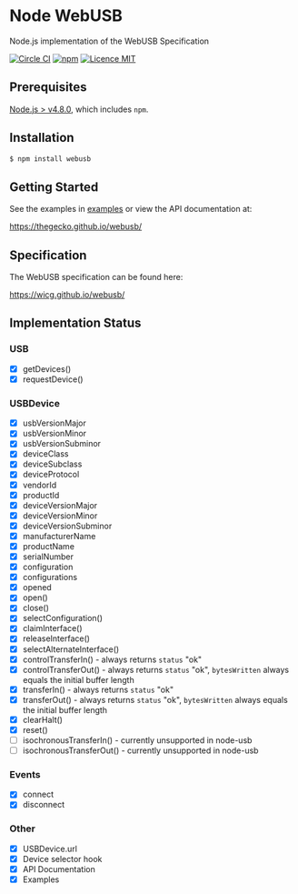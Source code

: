 # Node WebUSB
Node.js implementation of the WebUSB Specification

[![Circle CI](https://circleci.com/gh/thegecko/webusb.svg?style=shield)](https://circleci.com/gh/thegecko/webusb/)
[![npm](https://img.shields.io/npm/dm/webusb.svg)](https://www.npmjs.com/package/webusb)
[![Licence MIT](https://img.shields.io/badge/licence-MIT-blue.svg)](http://opensource.org/licenses/MIT)

## Prerequisites

[Node.js > v4.8.0](https://nodejs.org), which includes `npm`.

## Installation

```bash
$ npm install webusb
```

## Getting Started

See the examples in [examples](https://github.com/thegecko/webusb/tree/master/examples/) or view the API documentation at:

https://thegecko.github.io/webusb/

## Specification

The WebUSB specification can be found here:

https://wicg.github.io/webusb/

## Implementation Status

### USB

- [x] getDevices()
- [x] requestDevice()

### USBDevice

- [x] usbVersionMajor
- [x] usbVersionMinor
- [x] usbVersionSubminor
- [x] deviceClass
- [x] deviceSubclass
- [x] deviceProtocol
- [x] vendorId
- [x] productId
- [x] deviceVersionMajor
- [x] deviceVersionMinor
- [x] deviceVersionSubminor
- [x] manufacturerName
- [x] productName
- [x] serialNumber
- [x] configuration
- [x] configurations
- [x] opened
- [x] open()
- [x] close()
- [x] selectConfiguration()
- [x] claimInterface()
- [x] releaseInterface()
- [x] selectAlternateInterface()
- [x] controlTransferIn() - always returns `status` "ok"
- [x] controlTransferOut() - always returns `status` "ok", `bytesWritten` always equals the initial buffer length
- [x] transferIn() - always returns `status` "ok"
- [x] transferOut() - always returns `status` "ok", `bytesWritten` always equals the initial buffer length
- [x] clearHalt()
- [x] reset()
- [ ] isochronousTransferIn() - currently unsupported in node-usb
- [ ] isochronousTransferOut() - currently unsupported in node-usb

### Events

- [x] connect
- [x] disconnect

### Other

- [x] USBDevice.url
- [x] Device selector hook
- [x] API Documentation
- [x] Examples
